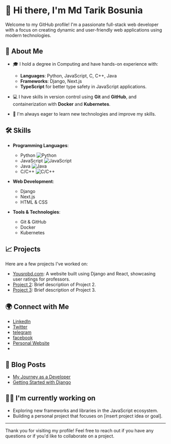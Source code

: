 ﻿# 👋 Hi there, I'm Md Tarik Bosunia

Welcome to my GitHub profile! I'm a passionate full-stack web developer with a focus on creating dynamic and user-friendly web applications using modern technologies.

## 🌟 About Me

- 🎓 I hold a degree in Computing and have hands-on experience with:
  - **Languages**: Python, JavaScript, C, C++, Java
  - **Frameworks**: Django, Next.js
  - **TypeScript** for better type safety in JavaScript applications.
  
- 💻 I have skills in version control using **Git** and **GitHub**, and containerization with **Docker** and **Kubernetes**.

- 🚀 I'm always eager to learn new technologies and improve my skills. 

## 🛠️ Skills

- **Programming Languages**: 
  - Python ![Python](https://img.shields.io/badge/Python-3.8-blue)
  - JavaScript ![JavaScript](https://img.shields.io/badge/JavaScript-ES6-yellow)
  - Java ![Java](https://img.shields.io/badge/Java-11-red)
  - C/C++ ![C/C++](https://img.shields.io/badge/C/C%2B%2B-11-forestgreen)

- **Web Development**:
  - Django
  - Next.js
  - HTML & CSS

- **Tools & Technologies**:
  - Git & GitHub
  - Docker
  - Kubernetes

## 📈 Projects

Here are a few projects I've worked on:

- [Yousrobd.com](https://yousrobd.com): A website built using Django and React, showcasing user ratings for professors.
- [Project 2](https://github.com/yourusername/project2): Brief description of Project 2.
- [Project 3](https://github.com/yourusername/project3): Brief description of Project 3.

## 🌍 Connect with Me

- [LinkedIn](https://www.linkedin.com/in/cpp-thunder)
- [Twitter](https://twitter.com/yourusername)
- [telegram](https://t.me/tarik_mtb/)
- [facebook](https://www.facebook.com/tarik.mtb/)
- [Personal Website](https://tarik1bosunia.github.io/)
- 

## 📝 Blog Posts

- [My Journey as a Developer](https://yourblog.com/your-post)
- [Getting Started with Django](https://yourblog.com/your-post)

## 🧑‍💻 I'm currently working on

- Exploring new frameworks and libraries in the JavaScript ecosystem.
- Building a personal project that focuses on [insert project idea or goal].

---

Thank you for visiting my profile! Feel free to reach out if you have any questions or if you'd like to collaborate on a project. 

